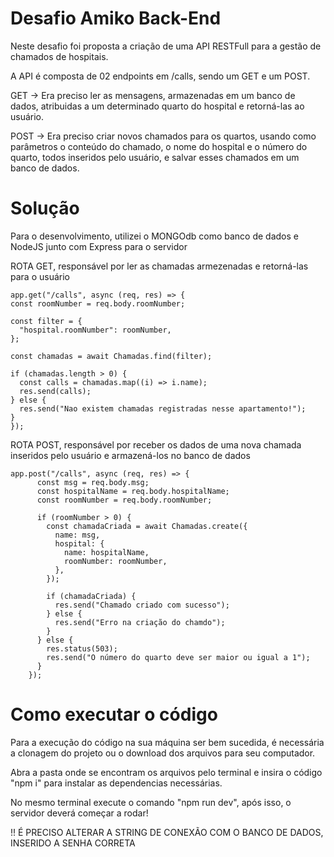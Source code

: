 # Desafio Amiko Back-End

Neste desafio foi proposta a criação de uma API RESTFull para a gestão de chamados de hospitais.

A API é composta de 02 endpoints em /calls, sendo um GET e um POST.

GET -> Era preciso ler as mensagens, armazenadas em um banco de dados, atribuidas a um determinado quarto do hospital e retorná-las ao usuário.

POST -> Era preciso criar novos chamados para os quartos, usando como parâmetros o conteúdo do chamado, o nome do hospital e o número do quarto, todos inseridos pelo usuário, e salvar esses chamados em um banco de dados.

# Solução

Para o desenvolvimento, utilizei o MONGOdb como banco de dados e NodeJS junto com Express para o servidor

ROTA GET, responsável por ler as chamadas armezenadas e retorná-las para o usuário

    app.get("/calls", async (req, res) => {
    const roomNumber = req.body.roomNumber;
  
    const filter = {
      "hospital.roomNumber": roomNumber,
    };
  
    const chamadas = await Chamadas.find(filter);
  
    if (chamadas.length > 0) {
      const calls = chamadas.map((i) => i.name);
      res.send(calls);
    } else {
      res.send("Nao existem chamadas registradas nesse apartamento!");
    }
    });

    

ROTA POST, responsável por receber os dados de uma nova chamada inseridos pelo usuário e armazená-los no banco de dados

    app.post("/calls", async (req, res) => {
          const msg = req.body.msg;
          const hospitalName = req.body.hospitalName;
          const roomNumber = req.body.roomNumber;
        
          if (roomNumber > 0) {
            const chamadaCriada = await Chamadas.create({
              name: msg,
              hospital: {
                name: hospitalName,
                roomNumber: roomNumber,
              },
            });
        
            if (chamadaCriada) {
              res.send("Chamado criado com sucesso");
            } else {
              res.send("Erro na criação do chamdo");
            }
          } else {
            res.status(503);
            res.send("O número do quarto deve ser maior ou igual a 1");
          }
        });


# Como executar o código

Para a execução do código na sua máquina ser bem sucedida, é necessária a clonagem do projeto ou o download dos arquivos para seu computador.

Abra a pasta onde se encontram os arquivos pelo terminal e insira o código "npm i" para instalar as dependencias necessárias.

No mesmo terminal execute o comando "npm run dev", após isso, o servidor deverá começar a rodar!

!! É PRECISO ALTERAR A STRING DE CONEXÃO COM O BANCO DE DADOS, INSERIDO A SENHA CORRETA
